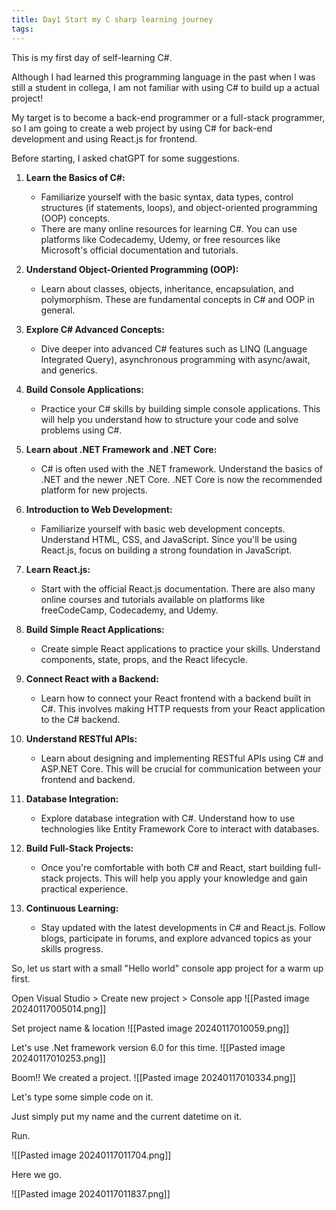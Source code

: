 ```yaml
---
title: Day1 Start my C sharp learning journey
tags:
---
```

This is my first day of self-learning C#. 

Although I had learned this programming language in the past when I was still a student in collega, I am not familiar with using C# to build up a actual project!

My target is to become a back-end programmer or a full-stack programmer,
so I am going to create a web project by using C# for back-end development and using React.js for frontend. 

Before starting, I asked chatGPT for some suggestions.

1. **Learn the Basics of C#:**
    
    - Familiarize yourself with the basic syntax, data types, control structures (if statements, loops), and object-oriented programming (OOP) concepts.
    - There are many online resources for learning C#. You can use platforms like Codecademy, Udemy, or free resources like Microsoft's official documentation and tutorials.
2. **Understand Object-Oriented Programming (OOP):**
    
    - Learn about classes, objects, inheritance, encapsulation, and polymorphism. These are fundamental concepts in C# and OOP in general.
3. **Explore C# Advanced Concepts:**
    
    - Dive deeper into advanced C# features such as LINQ (Language Integrated Query), asynchronous programming with async/await, and generics.
4. **Build Console Applications:**
    
    - Practice your C# skills by building simple console applications. This will help you understand how to structure your code and solve problems using C#.
5. **Learn about .NET Framework and .NET Core:**
    
    - C# is often used with the .NET framework. Understand the basics of .NET and the newer .NET Core. .NET Core is now the recommended platform for new projects.
6. **Introduction to Web Development:**
    
    - Familiarize yourself with basic web development concepts. Understand HTML, CSS, and JavaScript. Since you'll be using React.js, focus on building a strong foundation in JavaScript.
7. **Learn React.js:**
    
    - Start with the official React.js documentation. There are also many online courses and tutorials available on platforms like freeCodeCamp, Codecademy, and Udemy.
8. **Build Simple React Applications:**
    
    - Create simple React applications to practice your skills. Understand components, state, props, and the React lifecycle.
9. **Connect React with a Backend:**
    
    - Learn how to connect your React frontend with a backend built in C#. This involves making HTTP requests from your React application to the C# backend.
10. **Understand RESTful APIs:**
    
    - Learn about designing and implementing RESTful APIs using C# and ASP.NET Core. This will be crucial for communication between your frontend and backend.
11. **Database Integration:**
    
    - Explore database integration with C#. Understand how to use technologies like Entity Framework Core to interact with databases.
12. **Build Full-Stack Projects:**
    
    - Once you're comfortable with both C# and React, start building full-stack projects. This will help you apply your knowledge and gain practical experience.
13. **Continuous Learning:**
    
    - Stay updated with the latest developments in C# and React.js. Follow blogs, participate in forums, and explore advanced topics as your skills progress.

So, let us start with a small "Hello world" console app project for a warm up first.

Open Visual Studio > Create new project > Console app 
![[Pasted image 20240117005014.png]]

Set project name & location
![[Pasted image 20240117010059.png]]

Let's use .Net framework version 6.0 for this time.
![[Pasted image 20240117010253.png]]

Boom!! We created a project.
![[Pasted image 20240117010334.png]]

Let's type some simple code on it.

Just simply put my name and the current datetime on it.

Run.

![[Pasted image 20240117011704.png]]

Here we go.

![[Pasted image 20240117011837.png]]